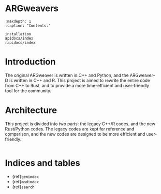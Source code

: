 # ARGweavers

```{toctree}
:maxdepth: 1
:caption: "Contents:"

installation
apidocs/index
rapidocs/index
```

# Introduction

The original ARGweaver is written in C++ and Python, and the ARGweaver-D is written in C++ and R. This project is aimed to rewrite the entire code from C++ to Rust, and to provide a more time-efficient and user-friendly tool for the community.

# Architecture

This project is divided into two parts: the legacy C++/R codes, and the new Rust/Python codes. The legacy codes are kept for reference and comparison, and the new codes are designed to be more efficient and user-friendly.

```{graphviz} architecture.dot
```

# Indices and tables

* {ref}`genindex`
* {ref}`modindex`
* {ref}`search`
